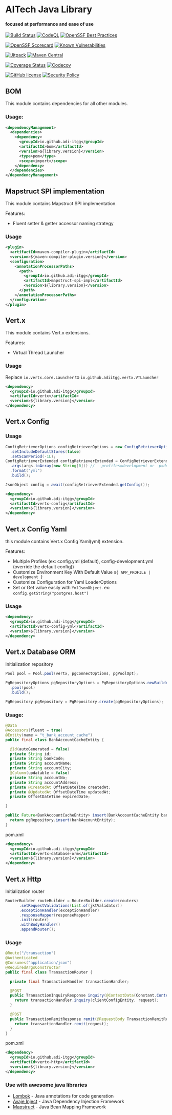 # AITech Java Library

#### focused at performance and ease of use

[![Build Status](https://github.com/adi-itgg/java-aitech-library/actions/workflows/maven.yml/badge.svg)](https://github.com/adi-itgg/java-aitech-library/actions/workflows/maven.yml)
[![CodeQL](https://github.com/adi-itgg/java-aitech-library/actions/workflows/codeql.yml/badge.svg)](https://github.com/adi-itgg/java-aitech-library/actions/workflows/codeql.yml)
[![OpenSSF Best Practices](https://www.bestpractices.dev/projects/10407/badge)](https://www.bestpractices.dev/projects/10407)

[![OpenSSF Scorecard](https://img.shields.io/ossf-scorecard/github.com/adi-itgg/java-aitech-library?label=openssf%20scorecard&style=flat)](https://securityscorecards.dev/viewer/?uri=github.com/adi-itgg/java-aitech-library)
[![Known Vulnerabilities](https://snyk.io/test/github/adi-itgg/java-aitech-library/badge.svg)](https://snyk.io/test/github/adi-itgg/java-aitech-library)

[![Jitpack](https://jitpack.io/v/adi-itgg/java-aitech-library.svg)](https://jitpack.io/#adi-itgg/java-aitech-library)
[![Maven Central](https://img.shields.io/maven-central/v/io.github.adi-itgg/bom.svg?label=Maven%20Central)](https://search.maven.org/artifact/io.github.adi-itgg/bom)

[![Coverage Status](https://coveralls.io/repos/github/adi-itgg/java-aitech-library/badge.svg?branch=main)](https://coveralls.io/github/adi-itgg/java-aitech-library?branch=main)
[![Codecov](https://codecov.io/gh/adi-itgg/java-aitech-library/branch/main/graph/badge.svg)](https://codecov.io/gh/adi-itgg/java-aitech-library)

[![GitHub license](https://img.shields.io/badge/license-MIT-blue.svg)](https://github.com/adi-itgg/java-aitech-library/blob/main/LICENSE)
[![Security Policy](https://img.shields.io/badge/security-policy-blue.svg)](https://github.com/adi-itgg/java-aitech-library/blob/main/.github/SECURITY.md)


## BOM

This module contains dependencies for all other modules.

### Usage:

```xml
<dependencyManagement>
  <dependencies>
    <dependency>
      <groupId>io.github.adi-itgg</groupId>
      <artifactId>bom</artifactId>
      <version>${library.version}</version>
      <type>pom</type>
      <scope>import</scope>
    </dependency>
  </dependencies>
</dependencyManagement>
```

## Mapstruct SPI implementation

This module contains Mapstruct SPI implementation.

Features:
* Fluent setter & getter accessor naming strategy

### Usage

```xml
<plugin>
  <artifactId>maven-compiler-plugin</artifactId>
  <version>${maven-compiler-plugin.version}</version>
  <configuration>
    <annotationProcessorPaths>
      <path>
        <groupId>io.github.adi-itgg</groupId>
        <artifactId>mapstruct-spi-impl</artifactId>
        <version>${library.version}</version>
      </path>
    </annotationProcessorPaths>
  </configuration>
</plugin>
```

## Vert.x

This module contains Vert.x extensions.

Features:
* Virtual Thread Launcher

### Usage

Replace `io.vertx.core.Launcher` to `io.github.adiitgg.vertx.VTLauncher`

```xml
<dependency>
  <groupId>io.github.adi-itgg</groupId>
  <artifactId>vertx</artifactId>
  <version>${library.version}</version>
</dependency>
```

## Vert.x Config

### Usage
```java
ConfigRetrieverOptions configRetrieverOptions = new ConfigRetrieverOptions()
  .setIncludeDefaultStores(false)
  .setScanPeriod(-1L);
ConfigRetrieverExtended configRetrieverExtended = ConfigRetrieverExtended.create(vertx, configRetrieverOptions)
  .args(args.toArray(new String[0])) // --profiles=development or -p=dev
  .format("yml")
  .build();

JsonObject config = await(configRetrieverExtended.getConfig());
```

```xml
<dependency>
  <groupId>io.github.adi-itgg</groupId>
  <artifactId>vertx-config</artifactId>
  <version>${library.version}</version>
</dependency>
```


## Vert.x Config Yaml

this module contains Vert.x Config Yaml(yml) extension.

Features:
* Multiple Profiles (ex: config.yml (default), config-development.yml (override the default config))
* Customize Environment Key With Default Value `${ APP_PROFILE | development }`
* Customize Configuration for Yaml LoaderOptions
* Set or Get value easily with `YmlJsonObject`. ex: `config.getString("postgres.host")`

### Usage

```xml
<dependency>
  <groupId>io.github.adi-itgg</groupId>
  <artifactId>vertx-config-yml</artifactId>
  <version>${library.version}</version>
</dependency>
```

## Vert.x Database ORM

Initialization repository
```java
Pool pool = Pool.pool(vertx, pgConnectOptions, pgPoolOpt);

PgRepositoryOptions pgRepositoryOptions = PgRepositoryOptions.newBuilder()
  .pool(pool)
  .build();

PgRepository pgRepository = PgRepository.create(pgRepositoryOptions);
```

### Usage:

```java
@Data
@Accessors(fluent = true)
@Entity(name = "t_bank_account_cache")
public final class BankAccountCacheEntity {

  @Id(autoGenerated = false)
  private String id;
  private String bankCode;
  private String accountName;
  private String accountCity;
  @Column(updatable = false)
  private String accountNo;
  private String accountAddress;
  private @CreatedAt OffsetDateTime createdAt;
  private @UpdatedAt OffsetDateTime updatedAt;
  private OffsetDateTime expiredDate;

}

public Future<BankAccountCacheEntity> insert(BankAccountCacheEntity bankAccountCacheEntity) {
  return pgRepository.insert(bankAccountEntity);
}
```

pom.xml
```xml
<dependency>
  <groupId>io.github.adi-itgg</groupId>
  <artifactId>vertx-database-orm</artifactId>
  <version>${library.version}</version>
</dependency>
```

## Vert.x Http

Initialization router
```java
RouterBuilder routeBuilder = RouterBuilder.create(routers)
      .setRequestValidations(List.of(jktValidator))
      .exceptionHandler(exceptionHandler)
      .responseMapper(responseMapper)
      .init(router)
      .withBodyHandler()
      .appendRouter();
```

### Usage

```java
@Route("/transaction")
@Authenticated
@Consumes("application/json")
@RequiredArgsConstructor
public final class TransactionRouter {

  private final TransactionHandler transactionHandler;

  @POST
  public TransactionInquiryResponse inquiry(@ContextData(Constant.ContextKeys.CLIENT_CONFIG_ENTITY) ClientConfigEntity clientConfigEntity, @RequestBody TransactionInquiryRequest request) {
    return transactionHandler.inquiry(clientConfigEntity, request);
  }

  @POST
  public TransactionRemitResponse remit(@RequestBody TransactionRemitRequest request) {
    return transactionHandler.remit(request);
  }
}
```

pom.xml
```xml
<dependency>
  <groupId>io.github.adi-itgg</groupId>
  <artifactId>vertx-http</artifactId>
  <version>${library.version}</version>
</dependency>
```


### Use with awesome java libraries
- [Lombok](https://github.com/projectlombok/lombok) - Java annotations for code generation
- [Avaje Inject](https://github.com/avaje/avaje-inject) - Java Dependency Injection Framework
- [Mapstruct](https://github.com/mapstruct/mapstruct) - Java Bean Mapping Framework
